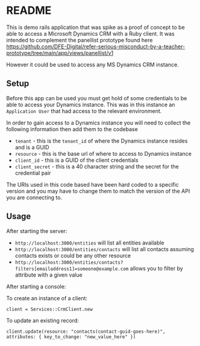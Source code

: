 # README

This is demo rails application that was spike as a proof of concept to be able to access a Microsoft Dynamics CRM with a Ruby client. It was intended to complement the panellist prototype found here https://github.com/DFE-Digital/refer-serious-misconduct-by-a-teacher-prototype/tree/main/app/views/panellist/v1

However it could be used to access any MS Dynamics CRM instance.

## Setup

Before this app can be used you must get hold of some credentials to be able to access your Dynamics instance. This was in this instance an `Application User` that had access to the relevant environment.

In order to gain access to a Dynamics instance you will need to collect the following information then add them to the codebase

- `tenant` - this is the `tenant_id` of where the Dynamics instance resides and is a GUID
- `resource` - this is the base url of where to access to Dynamics instance
- `client_id` - this is a GUID of the client credentials
- `client_secret` - this is a 40 character string and the secret for the credential pair

The URIs used in this code based have been hard coded to a specific version and you may have to change them to match the version of the API you are connecting to.

## Usage

After starting the server:

- `http://localhost:3000/entities` will list all entities available
- `http://localhost:3000/entities/contacts` will list all contacts assuming contacts exists or could be any other resource
- `http://localhost:3000/entities/contacts?filters[emailaddress1]=someone@example.com` allows you to filter by attribute with a given value

After starting a console:

To create an instance of a client:
```
client = Services::CrmClient.new
```

To update an existing record:
```
client.update(resource: "contacts(contact-guid-goes-here)", attributes: { key_to_change: "new_value_here" })
```
